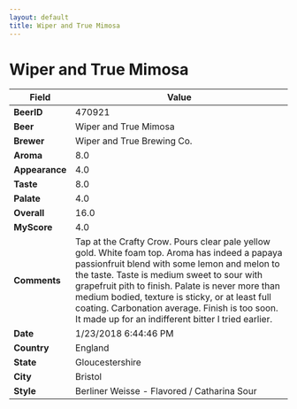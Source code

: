 ```yaml
---
layout: default
title: Wiper and True Mimosa
---
```


# Wiper and True Mimosa

| Field         | Value     |
|---------------|-----------|
| **BeerID** | 470921 |
| **Beer** | Wiper and True Mimosa |
| **Brewer** | Wiper and True Brewing Co. |
| **Aroma** | 8.0 |
| **Appearance** | 4.0 |
| **Taste** | 8.0 |
| **Palate** | 4.0 |
| **Overall** | 16.0 |
| **MyScore** | 4.0 |
| **Comments** | Tap at the Crafty Crow. Pours clear pale yellow gold. White foam top. Aroma has indeed a papaya passionfruit blend with some lemon and melon to the taste. Taste is medium sweet to sour with grapefruit pith to finish. Palate is never more than medium bodied, texture is sticky, or at least full coating. Carbonation average. Finish is too soon. It made up for an indifferent bitter I tried earlier. |
| **Date** | 1/23/2018 6:44:46 PM |
| **Country** | England |
| **State** | Gloucestershire |
| **City** | Bristol |
| **Style** | Berliner Weisse - Flavored / Catharina Sour |
